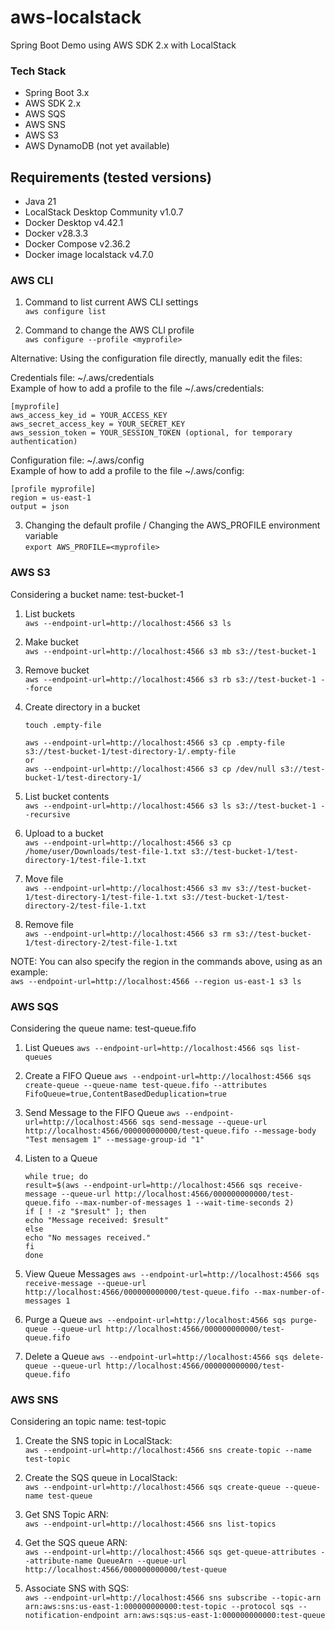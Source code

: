 # aws-localstack
Spring Boot Demo using AWS SDK 2.x with LocalStack

### Tech Stack
 - Spring Boot 3.x
 - AWS SDK 2.x
 - AWS SQS
 - AWS SNS
 - AWS S3
 - AWS DynamoDB (not yet available)

## Requirements (tested versions)
 - Java 21
 - LocalStack Desktop Community v1.0.7
 - Docker Desktop v4.42.1
 - Docker v28.3.3
 - Docker Compose v2.36.2
 - Docker image localstack v4.7.0

### AWS CLI
1. Command to list current AWS CLI settings  
   ```aws configure list```

2. Command to change the AWS CLI profile  
```aws configure --profile <myprofile>```

Alternative: Using the configuration file directly, manually edit the files:

Credentials file: ~/.aws/credentials  
Example of how to add a profile to the file ~/.aws/credentials:
```
[myprofile]
aws_access_key_id = YOUR_ACCESS_KEY
aws_secret_access_key = YOUR_SECRET_KEY
aws_session_token = YOUR_SESSION_TOKEN (optional, for temporary authentication)
```

Configuration file: ~/.aws/config    
Example of how to add a profile to the file ~/.aws/config:
```
[profile myprofile]
region = us-east-1
output = json
```

3. Changing the default profile / Changing the AWS_PROFILE environment variable  
   ```export AWS_PROFILE=<myprofile>```

### AWS S3
Considering a bucket name: test-bucket-1

1. List buckets  
   ```aws --endpoint-url=http://localhost:4566 s3 ls```

2. Make bucket  
   ```aws --endpoint-url=http://localhost:4566 s3 mb s3://test-bucket-1```

3. Remove bucket  
   ```aws --endpoint-url=http://localhost:4566 s3 rb s3://test-bucket-1 --force```

4. Create directory in a bucket  
   ```
   touch .empty-file
   
   aws --endpoint-url=http://localhost:4566 s3 cp .empty-file s3://test-bucket-1/test-directory-1/.empty-file
   or
   aws --endpoint-url=http://localhost:4566 s3 cp /dev/null s3://test-bucket-1/test-directory-1/
    ```

5. List bucket contents  
   ```aws --endpoint-url=http://localhost:4566 s3 ls s3://test-bucket-1 --recursive```

6. Upload to a bucket  
   ```aws --endpoint-url=http://localhost:4566 s3 cp /home/user/Downloads/test-file-1.txt s3://test-bucket-1/test-directory-1/test-file-1.txt```

7. Move file  
   ```aws --endpoint-url=http://localhost:4566 s3 mv s3://test-bucket-1/test-directory-1/test-file-1.txt s3://test-bucket-1/test-directory-2/test-file-1.txt```

8. Remove file  
   ```aws --endpoint-url=http://localhost:4566 s3 rm s3://test-bucket-1/test-directory-2/test-file-1.txt```


NOTE: You can also specify the region in the commands above, using as an example:  
```aws --endpoint-url=http://localhost:4566 --region us-east-1 s3 ls```

### AWS SQS
Considering the queue name: test-queue.fifo

1. List Queues
```aws --endpoint-url=http://localhost:4566 sqs list-queues```

2. Create a FIFO Queue
   ```aws --endpoint-url=http://localhost:4566 sqs create-queue --queue-name test-queue.fifo --attributes FifoQueue=true,ContentBasedDeduplication=true```

3. Send Message to the FIFO Queue
   ```aws --endpoint-url=http://localhost:4566 sqs send-message --queue-url http://localhost:4566/000000000000/test-queue.fifo --message-body "Test mensagem 1" --message-group-id "1"```
4. Listen to a Queue
   ```
   while true; do
   result=$(aws --endpoint-url=http://localhost:4566 sqs receive-message --queue-url http://localhost:4566/000000000000/test-queue.fifo --max-number-of-messages 1 --wait-time-seconds 2)
   if [ ! -z "$result" ]; then
   echo "Message received: $result"
   else
   echo "No messages received."
   fi
   done
   ```
5. View Queue Messages
   ```aws --endpoint-url=http://localhost:4566 sqs receive-message --queue-url http://localhost:4566/000000000000/test-queue.fifo --max-number-of-messages 1```
6. Purge a Queue
   ```aws --endpoint-url=http://localhost:4566 sqs purge-queue --queue-url http://localhost:4566/000000000000/test-queue.fifo```
7. Delete a Queue
   ```aws --endpoint-url=http://localhost:4566 sqs delete-queue --queue-url http://localhost:4566/000000000000/test-queue.fifo```


### AWS SNS
Considering an topic name: test-topic

1. Create the SNS topic in LocalStack:  
   ```aws --endpoint-url=http://localhost:4566 sns create-topic --name test-topic```

2. Create the SQS queue in LocalStack:  
   ```aws --endpoint-url=http://localhost:4566 sqs create-queue --queue-name test-queue```

3. Get SNS Topic ARN:  
   ```aws --endpoint-url=http://localhost:4566 sns list-topics```

4. Get the SQS queue ARN:  
   ```aws --endpoint-url=http://localhost:4566 sqs get-queue-attributes --attribute-name QueueArn --queue-url http://localhost:4566/000000000000/test-queue```

5. Associate SNS with SQS:  
   ```aws --endpoint-url=http://localhost:4566 sns subscribe --topic-arn arn:aws:sns:us-east-1:000000000000:test-topic --protocol sqs --notification-endpoint arn:aws:sqs:us-east-1:000000000000:test-queue```
